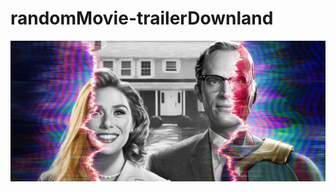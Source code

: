 # randomMovie-trailerDownland
![image](https://github.com/AlexaTesla/randomMovie-trailerDownland/blob/main/trailer.jpg)
